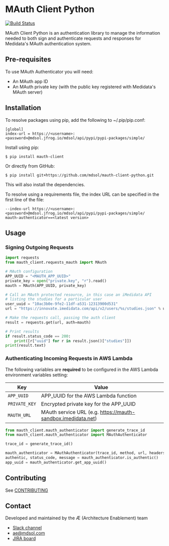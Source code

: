 # MAuth Client Python
[![Build
Status](https://travis-ci.com/mdsol/mauth-client-python.svg?token=YCqgqZjJBpwz6GCprYaV&branch=develop)](https://travis-ci.com/mdsol/mauth-client-python)

MAuth Client Python is an authentication library to manage the information needed to both sign and authenticate requests and responses for Medidata's MAuth authentication system.


## Pre-requisites

To use MAuth Authenticator you will need:

* An MAuth app ID
* An MAuth private key (with the public key registered with Medidata's MAuth server)


## Installation

To resolve packages using pip, add the following to ~/.pip/pip.conf:
```
[global]
index-url = https://<username>:<password>@mdsol.jfrog.io/mdsol/api/pypi/pypi-packages/simple/
```

Install using pip:
```
$ pip install mauth-client
```

Or directly from GitHub:
```
$ pip install git+https://github.com/mdsol/mauth-client-python.git
```

This will also install the dependencies.

To resolve using a requirements file, the index URL can be specified in the first line of the file:
```
--index-url https://<username>:<password>@mdsol.jfrog.io/mdsol/api/pypi/pypi-packages/simple/
mauth-authenticator==<latest version>
```

## Usage

### Signing Outgoing Requests

```python
import requests
from mauth_client.requests_mauth import MAuth

# MAuth configuration
APP_UUID = "<MAUTH_APP_UUID>"
private_key = open("private.key", "r").read()
mauth = MAuth(APP_UUID, private_key)

# Call an MAuth protected resource, in this case an iMedidata API
# listing the studies for a particular user
user_uuid = "10ac3b0e-9fe2-11df-a531-12313900d531"
url = "https://innovate.imedidata.com/api/v2/users/%s/studies.json" % user_uuid

# Make the requests call, passing the auth client
result = requests.get(url, auth=mauth)

# Print results
if result.status_code == 200:
    print([r["uuid"] for r in result.json()["studies"]])
print(result.text)
```


### Authenticating Incoming Requests in AWS Lambda

The following variables are **required** to be configured in the AWS Lambda environment variables setting:

| Key            | Value                                                        |
| -------------- | ------------------------------------------------------------ |
| `APP_UUID`     | APP_UUID for the AWS Lambda function                         |
| `PRIVATE_KEY`  | Encrypted private key for the APP_UUID                       |
| `MAUTH_URL`    | MAuth service URL (e.g. https://mauth-sandbox.imedidata.net) |

```python
from mauth_client.mauth_authenticator import generate_trace_id
from mauth_client.mauth_authenticator import MAuthAuthenticator

trace_id = generate_trace_id()

mauth_authenticator = MAuthAuthenticator(trace_id, method, url, headers, body)
authentic, status_code, message = mauth_authenticator.is_authentic()
app_uuid = mauth_authenticator.get_app_uuid()
```


## Contributing

See [CONTRIBUTING](CONTRIBUTING.md)


## Contact

Developed and maintained by the Æ (Architecture Enablement) team
- [Slack channel](https://mdsol.slack.com/messages/ae)
- [ae@mdsol.com](mailto:ae@mdsol.com)
- [JIRA board](https://jira.mdsol.com/secure/RapidBoard.jspa?rapidView=1403)
